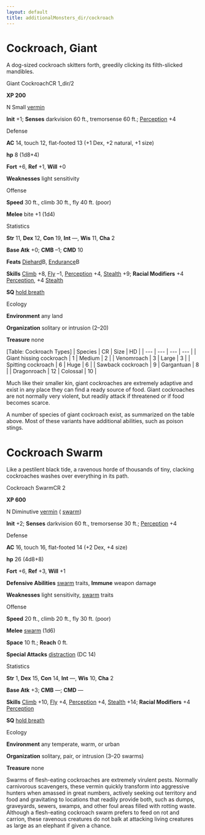 ```yaml
---
layout: default
title: additionalMonsters_dir/cockroach
---
```

# Cockroach, Giant

A dog-sized cockroach skitters forth, greedily clicking its filth-slicked mandibles.

Giant CockroachCR 1_dir/2

**XP 200**

N Small [vermin](../monsters_dir/creatureTypes#_vermin)

**Init** +1; **Senses** darkvision 60 ft., tremorsense 60 ft.; [Perception](../additionalMonsters_dir/../skills_dir/perception#_perception) +4

Defense

**AC** 14, touch 12, flat-footed 13 (+1 Dex, +2 natural, +1 size)

**hp** 8 (1d8+4)

**Fort** +6, **Ref** +1, **Will** +0

**Weaknesses** light sensitivity

Offense

**Speed** 30 ft., climb 30 ft., fly 40 ft. (poor)

**Melee** bite +1 (1d4)

Statistics

**Str** 11, **Dex** 12, **Con** 19, **Int** —, **Wis** 11, **Cha** 2

**Base Atk** +0; **CMB** –1; **CMD** 10

**Feats** [Diehard](../additionalMonsters_dir/../feats#_diehard)B, [Endurance](../additionalMonsters_dir/../feats#_endurance)B

**Skills** [Climb](../additionalMonsters_dir/../skills_dir/climb#_climb) +8, [Fly](../additionalMonsters_dir/../skills_dir/fly#_fly) –1, [Perception](../additionalMonsters_dir/../skills_dir/perception#_perception) +4, [Stealth](../additionalMonsters_dir/../skills_dir/stealth#_stealth) +9; **Racial Modifiers** +4 [Perception](../additionalMonsters_dir/../skills_dir/perception#_perception), +4 [Stealth](../additionalMonsters_dir/../skills_dir/stealth#_stealth)

**SQ** [hold breath](../monsters_dir/universalMonsterRules#_hold-breath)

Ecology

**Environment** any land

**Organization** solitary or intrusion (2–20)

**Treasure** none

[Table: Cockroach Types]
| Species | CR | Size | HD |
| --- | --- | --- | --- |
| Giant hissing cockroach | 1 | Medium | 2 |
| Venomroach | 3 | Large | 3 |
| Spitting cockroach | 6 | Huge | 6 |
| Sawback cockroach | 9 | Gargantuan | 8 |
| Dragonroach | 12 | Colossal | 10 |

  
  

Much like their smaller kin, giant cockroaches are extremely adaptive and exist in any place they can find a ready source of food. Giant cockroaches are not normally very violent, but readily attack if threatened or if food becomes scarce.

A number of species of giant cockroach exist, as summarized on the table above. Most of these variants have additional abilities, such as poison stings.

# Cockroach Swarm

Like a pestilent black tide, a ravenous horde of thousands of tiny, clacking cockroaches washes over everything in its path.

Cockroach SwarmCR 2

**XP 600**

N Diminutive [vermin](../monsters_dir/creatureTypes#_vermin) ( [swarm](../monsters_dir/creatureTypes#_swarm-subtype))

**Init** +2; **Senses** darkvision 60 ft., tremorsense 30 ft.; [Perception](../additionalMonsters_dir/../skills_dir/perception#_perception) +4

Defense

**AC** 16, touch 16, flat-footed 14 (+2 Dex, +4 size)

**hp** 26 (4d8+8)

**Fort** +6, **Ref** +3, **Will** +1

**Defensive Abilities** [swarm](../monsters_dir/creatureTypes#_swarm-subtype) traits, **Immune** weapon damage

**Weaknesses** light sensitivity, [swarm](../monsters_dir/creatureTypes#_swarm-subtype) traits

Offense

**Speed** 20 ft., climb 20 ft., fly 30 ft. (poor)

**Melee** [swarm](../monsters_dir/creatureTypes#_swarm-subtype) (1d6)

**Space** 10 ft.; **Reach** 0 ft.

**Special Attacks** [distraction](../monsters_dir/universalMonsterRules#_distraction) (DC 14)

Statistics

**Str** 1, **Dex** 15, **Con** 14, **Int** —, **Wis** 10, **Cha** 2

**Base Atk** +3; **CMB** —; **CMD** —

**Skills** [Climb](../additionalMonsters_dir/../skills_dir/climb#_climb) +10, [Fly](../additionalMonsters_dir/../skills_dir/fly#_fly) +4, [Perception](../additionalMonsters_dir/../skills_dir/perception#_perception) +4, [Stealth](../additionalMonsters_dir/../skills_dir/stealth#_stealth) +14; **Racial Modifiers** +4 [Perception](../additionalMonsters_dir/../skills_dir/perception#_perception)

**SQ** [hold breath](../monsters_dir/universalMonsterRules#_hold-breath)

Ecology

**Environment** any temperate, warm, or urban

**Organization** solitary, pair, or intrusion (3–20 swarms)

**Treasure** none

Swarms of flesh-eating cockroaches are extremely virulent pests. Normally carnivorous scavengers, these vermin quickly transform into aggressive hunters when amassed in great numbers, actively seeking out territory and food and gravitating to locations that readily provide both, such as dumps, graveyards, sewers, swamps, and other foul areas filled with rotting waste. Although a flesh-eating cockroach swarm prefers to feed on rot and carrion, these ravenous creatures do not balk at attacking living creatures as large as an elephant if given a chance.

